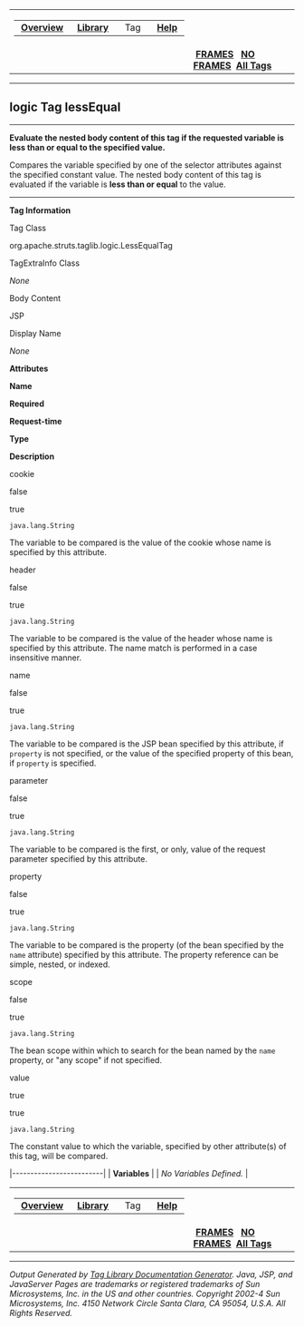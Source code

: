 <span id="navbar_top"></span>

<table>
<colgroup>
<col width="50%" />
<col width="50%" />
</colgroup>
<tbody>
<tr class="odd">
<td align="left"><span id="navbar_top_firstrow"></span>
<table>
<tbody>
<tr class="odd">
<td align="left"> <a href="../overview-summary.html.md"><strong>Overview</strong></a> </td>
<td align="left"> <a href="tld-summary.html.md"><strong>Library</strong></a> </td>
<td align="left">  Tag  </td>
<td align="left"> <a href="../help-doc.html.md"><strong>Help</strong></a> </td>
</tr>
</tbody>
</table></td>
<td align="left"></td>
</tr>
<tr class="even">
<td align="left"></td>
<td align="left"> <a href="../index.html.md"><strong>FRAMES</strong></a>   <a href="lessEqual.html"><strong>NO FRAMES</strong></a> 
<a href="../alltags-noframe.html.md"><strong>All Tags</strong></a></td>
</tr>
</tbody>
</table>

------------------------------------------------------------------------

logic
 Tag lessEqual
--------------

------------------------------------------------------------------------

**Evaluate the nested body content of this tag if the requested variable is less than or equal to the specified value.**

Compares the variable specified by one of the selector attributes against the specified constant value. The nested body content of this tag is evaluated if the variable is **less than or equal** to the value.

------------------------------------------------------------------------

**Tag Information**

Tag Class

org.apache.struts.taglib.logic.LessEqualTag

TagExtraInfo Class

*None*

Body Content

JSP

Display Name

*None*

**Attributes**

**Name**

**Required**

**Request-time**

**Type**

**Description**

cookie

false

true

`java.lang.String`

The variable to be compared is the value of the cookie whose name is specified by this attribute.

header

false

true

`java.lang.String`

The variable to be compared is the value of the header whose name is specified by this attribute. The name match is performed in a case insensitive manner.

name

false

true

`java.lang.String`

The variable to be compared is the JSP bean specified by this attribute, if `property` is not specified, or the value of the specified property of this bean, if `property` is specified.

parameter

false

true

`java.lang.String`

The variable to be compared is the first, or only, value of the request parameter specified by this attribute.

property

false

true

`java.lang.String`

The variable to be compared is the property (of the bean specified by the `name` attribute) specified by this attribute. The property reference can be simple, nested, or indexed.

scope

false

true

`java.lang.String`

The bean scope within which to search for the bean named by the `name` property, or "any scope" if not specified.

value

true

true

`java.lang.String`

The constant value to which the variable, specified by other attribute(s) of this tag, will be compared.

|-------------------------|
| **Variables**           |
| *No Variables Defined.* |

 <span id="navbar_bottom"></span>

<table>
<colgroup>
<col width="50%" />
<col width="50%" />
</colgroup>
<tbody>
<tr class="odd">
<td align="left"><span id="navbar_bottom_firstrow"></span>
<table>
<tbody>
<tr class="odd">
<td align="left"> <a href="../overview-summary.html.md"><strong>Overview</strong></a> </td>
<td align="left"> <a href="tld-summary.html.md"><strong>Library</strong></a> </td>
<td align="left">  Tag  </td>
<td align="left"> <a href="../help-doc.html.md"><strong>Help</strong></a> </td>
</tr>
</tbody>
</table></td>
<td align="left"></td>
</tr>
<tr class="even">
<td align="left"></td>
<td align="left"> <a href="../index.html.md"><strong>FRAMES</strong></a>   <a href="lessEqual.html"><strong>NO FRAMES</strong></a> 
<a href="../alltags-noframe.html.md"><strong>All Tags</strong></a></td>
</tr>
</tbody>
</table>

------------------------------------------------------------------------

*Output Generated by [Tag Library Documentation Generator](http://taglibrarydoc.dev.java.net/). Java, JSP, and JavaServer Pages are trademarks or registered trademarks of Sun Microsystems, Inc. in the US and other countries. Copyright 2002-4 Sun Microsystems, Inc. 4150 Network Circle Santa Clara, CA 95054, U.S.A. All Rights Reserved.*
